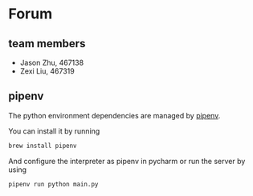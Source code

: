 # Forum

## team members

* Jason Zhu, 467138
* Zexi Liu, 467319

## pipenv

The python environment dependencies are managed by [pipenv](https://pipenv.readthedocs.io/en/latest/).

You can install it by running
```bash
brew install pipenv
```

And configure the interpreter as pipenv in pycharm or run the server by using
```bash
pipenv run python main.py
```
